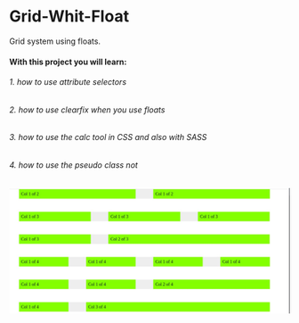 # Grid-Whit-Float
Grid system using floats.

#### With this project you will learn:

###### 1. how to use attribute selectors

###### 2. how to use clearfix when you use floats

###### 3. how to use the calc tool in CSS and also with SASS

###### 4. how to use the pseudo class not

![grid system floats](https://github.com/fprl0198/Grid-Whit-Float/blob/master/gridFloats.jpeg)
